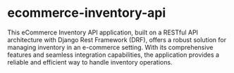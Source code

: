 # ecommerce-inventory-api
This eCommerce Inventory API application, built on a RESTful API architecture with Django Rest Framework (DRF), offers a robust solution for managing inventory in an e-commerce setting. With its comprehensive features and seamless integration capabilities, the application provides a reliable and efficient way to handle inventory operations.
